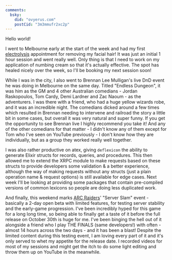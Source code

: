 ```yaml
---
comments:
  bsky:
    did: "ovyerus.com"
    postCid: "3m3mmufr2xc2p"
---
```


Hello world!

I went to Melbourne early at the start of the week and had my first
[electrolysis](https://en.wikipedia.org/wiki/Electrology) appointment for
removing my facial hair! It was just an initial 1 hour session and went really
well. Only thing is that I need to work on my application of numbing cream so
that it's actually effective. The spot has healed nicely over the week, so I'll
be booking my next session soon!

While I was in the city, I also went to Brennan Lee Mulligan's live DnD event he
was doing in Melbourne on the same day. Titled "Endless Dungeon", it was him as
the GM and 4 other Australian comedians - Jordan Raskopoulos, Tom Cardy, Demi
Lardner and Zac Naoum - as the adventurers. I was there with a friend, who had a
huge yellow wizards robe, and it was an incredible night. The comedians dicked
around a few times which resulted in Brennan needing to intervene and railroad
the story a little bit in some cases, but overall it was very natural and super
funny. If you get the opportunity to see Brennan live I highly recommend you
take it! And any of the other comedians for that matter - I didn't know any of
them except for Tom who I've seen on YouTube previously - I don't know how they
are individually, but as a group they worked really well together.

I was also rather productive on atex, giving `deflexicon` the ability to
generate Elixir structs for records, queries, and procedures. This then allowed
me to extend the XRPC module to make requests based on these structs to provide
developers some validation & a better experience, although the way of making
requests without any structs (just a plain operation name & request options) is
still available for edge cases. Next week I'll be looking at providing some
packages that contain pre-compiled versions of common lexicons so people are
doing less duplicated work.

And finally, this weekend marks [ARC Raiders](https://arcraiders.com/en/)'
"Server Slam" event - basically a 2-day open beta with limited features, for
testing server stability and the early-game progression. I've been incredibly
hyped for this game for a long long time, so being able to finally get a taste
of it before the full release on October 30th is huge for me. I've been binging
the hell out of it alongside a friend who I play THE FINALS (same developers!)
with often - almost 14 hours across the two days - and it has been a blast!
Despite the limited content during this testing event, I am loving every part of
it and it's only served to whet my appetite for the release date. I recorded
videos for most of my sessions and might get the itch to do some light editing
and throw them up on YouTube in the meanwhile.
